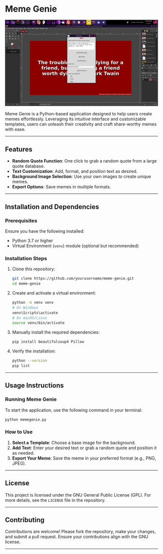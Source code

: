 # Meme Genie

![Meme Genie](memegenie.png)

Meme Genie is a Python-based application designed to help users create memes effortlessly. Leveraging its intuitive interface and customizable templates, users can unleash their creativity and craft share-worthy memes with ease.

---

## Features
- **Random Quote Function**: One click to grab a random quote from a large quote database.
- **Text Customization**: Add, format, and position text as desired.
- **Background Image Selection**: Use your own images to create unique memes.
- **Export Options**: Save memes in multiple formats.

---

## Installation and Dependencies

### Prerequisites
Ensure you have the following installed:
- Python 3.7 or higher
- Virtual Environment (`venv`) module (optional but recommended)

### Installation Steps
1. Clone this repository:
   ```bash
   git clone https://github.com/yourusername/meme-genie.git
   cd meme-genie
   ```

2. Create and activate a virtual environment:
   ```bash
   python -m venv venv
   # On Windows
   venv\Scripts\activate
   # On macOS/Linux
   source venv/bin/activate
   ```

3. Manually install the required dependencies:
   ```bash
   pip install beautifulsoup4 Pillow
   ```

4. Verify the installation:
   ```bash
   python --version
   pip list
   ```

---

## Usage Instructions

### Running Meme Genie
To start the application, use the following command in your terminal:
```bash
python memegenie.py
```

### How to Use
1. **Select a Template**: Choose a base image for the background.
2. **Add Text**: Enter your desired text or grab a random quote and position it as needed.
3. **Export Your Meme**: Save the meme in your preferred format (e.g., PNG, JPEG).

---

## License
This project is licensed under the GNU General Public License (GPL). For more details, see the `LICENSE` file in the repository.

---

## Contributing
Contributions are welcome! Please fork the repository, make your changes, and submit a pull request. Ensure your contributions align with the GNU license.

---
